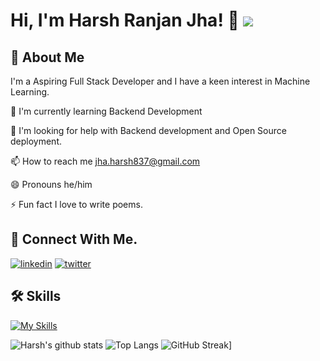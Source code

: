 
# Hi, I'm Harsh Ranjan Jha! 👋                                                                                                                     ![](https://komarev.com/ghpvc/?username=your-hrjha97)




## 🚀 About Me
I'm a Aspiring Full Stack Developer and I have a keen interest in Machine Learning.






🧠 I'm currently learning Backend Development



🤔 I'm looking for help with Backend development and Open Source deployment.



📫 How to reach me jha.harsh837@gmail.com

😄 Pronouns he/him

⚡️ Fun fact I love to write poems.


## 🔗 Connect With Me.

[![linkedin](https://img.shields.io/badge/linkedin-0A66C2?style=for-the-badge&logo=linkedin&logoColor=white)](https://www.linkedin.com/in/harsh-ranjan-jha-b16698238/)
[![twitter](https://img.shields.io/badge/twitter-1DA1F2?style=for-the-badge&logo=twitter&logoColor=white)](https://twitter.com/thattallboy987)


## 🛠 Skills
[![My Skills](https://skillicons.dev/icons?i=js,html,css,js,react,express,firebase,git,github,java,nextjs,nodejs,postman,redux,tailwind,c)](https://skillicons.dev)

![Harsh's github stats](https://github-readme-stats.vercel.app/api?username=hrjha97)
![Top Langs](https://github-readme-stats.vercel.app/api/top-langs/?username=hrjha97) ![GitHub Streak](https://streak-stats.demolab.com/?user=hrjha97)]



